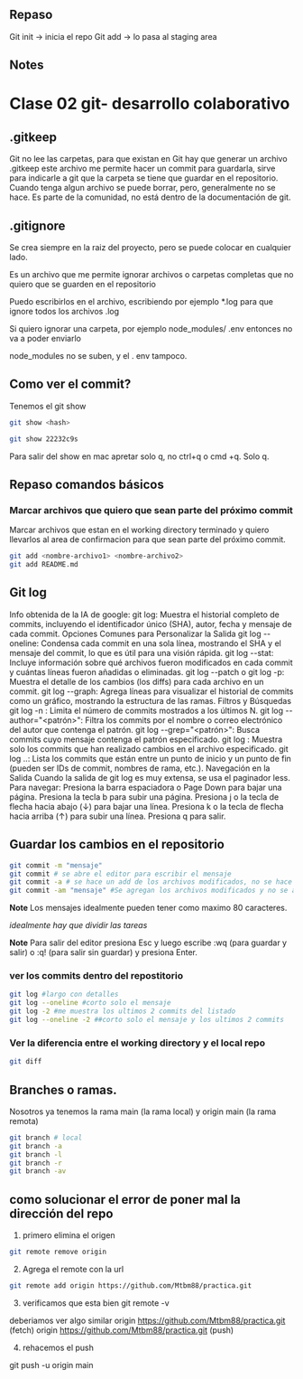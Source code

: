 ## Repaso
Git init -> inicia el repo
Git add -> lo pasa al  staging area
## Notes


# Clase 02 git- desarrollo colaborativo 
## .gitkeep
Git no lee las carpetas, para que existan en Git hay que generar un archivo .gitkeep este archivo me permite hacer un commit para guardarla, sirve para indicarle a git que la carpeta se tiene que guardar en el repositorio. 
Cuando tenga algun archivo se puede borrar, pero, generalmente no se hace. Es parte de la comunidad, no está dentro de la documentación de git. 

## .gitignore

Se crea siempre en la raiz del proyecto, pero se puede colocar en cualquier lado.  

Es un archivo que me permite ignorar archivos o carpetas completas que no quiero que se guarden en el repositorio 

Puedo escribirlos en el archivo, escribiendo por ejemplo *.log para que ignore todos los archivos .log

Si quiero ignorar una carpeta, por ejemplo node_modules/ 
.env entonces no va a poder enviarlo 

node_modules no se suben, y el . env tampoco. 

## Como ver el commit? 
Tenemos el  git show

```sh
git show <hash>

git show 22232c9s
```


Para salir del show en mac apretar solo q, no ctrl+q o cmd +q. Solo q. 

## Repaso comandos básicos 
### Marcar archivos que quiero que sean parte del próximo commit

Marcar archivos que estan en el working directory terminado y quiero llevarlos al area de confirmacion para que sean parte del próximo commit.
```sh
git add <nombre-archivo1> <nombre-archivo2>
git add README.md
```
## Git log

Info obtenida de la IA de google: 
git log: Muestra el historial completo de commits, incluyendo el identificador único (SHA), autor, fecha y mensaje de cada commit.
Opciones Comunes para Personalizar la Salida 
git log --oneline: Condensa cada commit en una sola línea, mostrando el SHA y el mensaje del commit, lo que es útil para una visión rápida.
git log --stat: Incluye información sobre qué archivos fueron modificados en cada commit y cuántas líneas fueron añadidas o eliminadas.
git log --patch o git log -p: Muestra el detalle de los cambios (los diffs) para cada archivo en un commit.
git log --graph: Agrega líneas para visualizar el historial de commits como un gráfico, mostrando la estructura de las ramas.
Filtros y Búsquedas
git log -n <N>: Limita el número de commits mostrados a los últimos N. 
git log --author="<patrón>": Filtra los commits por el nombre o correo electrónico del autor que contenga el patrón. 
git log --grep="<patrón>": Busca commits cuyo mensaje contenga el patrón especificado. 
git log <archivo>: Muestra solo los commits que han realizado cambios en el archivo especificado. 
git log <inicio>..<fin>: Lista los commits que están entre un punto de inicio y un punto de fin (pueden ser IDs de commit, nombres de rama, etc.). 
Navegación en la Salida
Cuando la salida de git log es muy extensa, se usa el paginador less. Para navegar: 
Presiona la barra espaciadora o Page Down para bajar una página.
Presiona la tecla b para subir una página.
Presiona j o la tecla de flecha hacia abajo (↓) para bajar una línea.
Presiona k o la tecla de flecha hacia arriba (↑) para subir una línea.
Presiona q para salir.

## Guardar los cambios en el repositorio

```sh
git commit -m "mensaje"
git commit # se abre el editor para escribir el mensaje
git commit -a # se hace un add de los archivos modificados, no se hace un add de los archivos untracked y se abre el editor para escribir el mensaje
git commit -am "mensaje" #Se agregan los archivos modificados y no se abre el editor para escribir el mensaje 

```



**Note** Los mensajes idealmente pueden tener como maximo 80 caracteres. 

*idealmente hay que dividir las tareas*


**Note** Para salir del editor 
presiona Esc y luego escribe :wq (para guardar y salir) o :q! (para salir sin guardar) y presiona Enter. 

### ver los commits dentro del repostitorio 

```sh 
git log #largo con detalles
git log --oneline #corto solo el mensaje
git log -2 #me muestra los ultimos 2 commits del listado
git log --oneline -2 ##corto solo el mensaje y los ultimos 2 commits
```

### Ver la diferencia entre el working directory y el local repo 
```sh
git diff
```

## Branches o ramas. 

Nosotros ya tenemos la rama main (la rama local) y origin main (la rama remota)

```sh
git branch # local
git branch -a
git branch -l 
git branch -r
git branch -av

```

## como solucionar el error de poner mal la dirección del repo 
1) primero elimina el origen 
```sh 
git remote remove origin
````

2) Agrega el remote con la url 
 ```sh
 git remote add origin https://github.com/Mtbm88/practica.git
 ```
 
 3) verificamos que esta bien 
 git remote -v

 deberiamos ver algo similar
 origin  https://github.com/Mtbm88/practica.git (fetch)
origin  https://github.com/Mtbm88/practica.git (push)

4)  rehacemos el push 

git push -u origin main